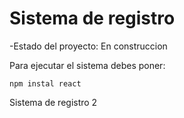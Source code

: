<h1>Sistema de registro</h1>

-Estado del proyecto: En construccion

Para ejecutar el sistema debes poner:

```npm instal react```

Sistema de registro 2

